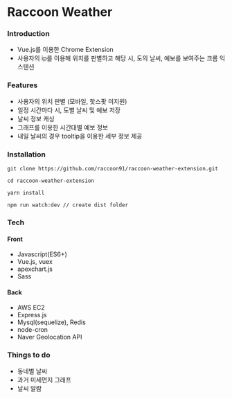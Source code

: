 # Raccoon Weather

### Introduction

- Vue.js를 이용한 Chrome Extension
- 사용자의 ip를 이용해 위치를 판별하고 해당 시, 도의 날씨, 예보를 보여주는 크롬 익스텐션

### Features

- 사용자의 위치 판별 (모바일, 핫스팟 미지원)
- 일정 시간마다 시, 도별 날씨 및 예보 저장
- 날씨 정보 캐싱
- 그래프를 이용한 시간대별 예보 정보
- 내일 날씨의 경우 tooltip을 이용한 세부 정보 제공

### Installation

```
git clone https://github.com/raccoon91/raccoon-weather-extension.git

cd raccoon-weather-extension

yarn install

npm run watch:dev // create dist folder
```

### Tech

#### Front

- Javascript(ES6+)
- Vue.js, vuex
- apexchart.js
- Sass

#### Back

- AWS EC2
- Express.js
- Mysql(sequelize), Redis
- node-cron
- Naver Geolocation API

### Things to do

- 동네별 날씨
- 과거 미세먼지 그래프
- 날씨 알람
